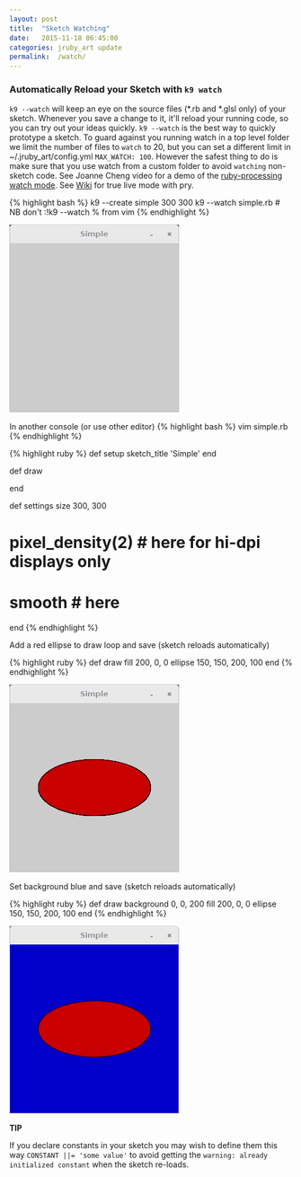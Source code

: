 ```yaml
---
layout: post
title:  "Sketch Watching"
date:   2015-11-18 06:45:00
categories: jruby_art update
permalink:  /watch/
---
```


### Automatically Reload your Sketch with `k9 watch`

`k9 --watch` will keep an eye on the source files (*.rb and *.glsl only) of your sketch. Whenever you save a change to it, it'll reload your running code, so you can try out your ideas quickly. `k9 --watch` is the best way to quickly prototype a sketch. To guard against you running watch in a top level folder we limit the number of files to `watch` to 20, but you can set a different limit in ~/.jruby_art/config.yml `MAX_WATCH: 100`. However the safest thing to do is make sure that you use watch from a custom folder to avoid `watching` non-sketch code. See Joanne Cheng video for a demo of the [ruby-processing watch mode][video].  See [Wiki][wiki] for true live mode with pry.

{% highlight bash %}
k9 --create simple 300 300
k9 --watch simple.rb # NB don't :!k9 --watch % from vim 
{% endhighlight %}

<img src="/assets/simple.png" />

In another console (or use other editor)
{% highlight bash %}
vim simple.rb
{% endhighlight %}

{% highlight ruby %}
def setup
  sketch_title 'Simple'
end

def draw

end

def settings
  size 300, 300
  # pixel_density(2) # here for hi-dpi displays only
  # smooth # here
end
{% endhighlight %}

Add a red ellipse to draw loop and save (sketch reloads automatically)

{% highlight ruby %}
def draw
  fill 200, 0, 0
  ellipse 150, 150, 200, 100
end
{% endhighlight %}

<img src="/assets/simple0.png" />

Set background blue and save (sketch reloads automatically)

{% highlight ruby %}
def draw
  background 0, 0, 200
  fill 200, 0, 0
  ellipse 150, 150, 200, 100
end
{% endhighlight %}

<img src="/assets/simple1.png" />

__TIP__

If you declare constants in your sketch you may wish to define them this way `CONSTANT ||= 'some value'` to avoid getting the `warning: already initialized constant` when the sketch re-loads.

[video]:https://vimeo.com/88994050
[wiki]:https://github.com/ruby-processing/JRubyArt/wiki/Live-Coding
